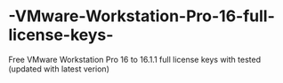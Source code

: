 # -VMware-Workstation-Pro-16-full-license-keys-
 Free VMware Workstation Pro 16 to 16.1.1 full license keys with tested (updated with latest verion) 
